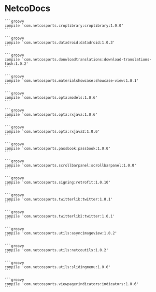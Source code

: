 # NetcoDocs

    ```groovy
    compile 'com.netcosports.croplibrary:croplibrary:1.0.0'
    ```
	
    ```groovy
    compile 'com.netcosports.datadroid:datadroid:1.0.3'
    ```
	
    ```groovy
    compile 'com.netcosports.donwloadtranslations:download-translations-task:1.0.2'
    ```
	
    ```groovy
    compile 'com.netcosports.materialshowcase:showcase-view:1.0.1'
    ```
	
    ```groovy
    compile 'com.netcosports.opta:models:1.0.6'
    ```
	
    ```groovy
    compile 'com.netcosports.opta:rxjava:1.0.6'
    ```
	
    ```groovy
    compile 'com.netcosports.opta:rxjava2:1.0.6'
    ```
	
    ```groovy
    compile 'com.netcosports.passbook:passbook:1.0.0'
    ```
	
    ```groovy
    compile 'com.netcosports.scrollbarpanel:scrollbarpanel:1.0.0'
    ```
	
    ```groovy
    compile 'com.netcosports.signing:retrofit:1.0.10'
    ```
		
    ```groovy
    compile 'com.netcosports.twitterlib:twitter:1.0.1'
    ```
		
    ```groovy
    compile 'com.netcosports.twitterlib2:twitter:1.0.1'
    ```
		
    ```groovy
    compile 'com.netcosports.utils:asyncimageview:1.0.2'
    ```
		
    ```groovy
    compile 'com.netcosports.utils:netcoutils:1.0.2'
    ```
			
    ```groovy
    compile 'com.netcosports.utils:slidingmenu:1.0.0'
    ```
			
    ```groovy
    compile 'com.netcosports.viewpagerindicators:indicators:1.0.6'
    ```
	